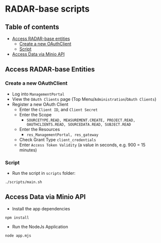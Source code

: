 # RADAR-base scripts

## Table of contents

- [Access RADAR-base entities](#Access-RADAR-base-entities)
    * [Create a new OAuthClient](#Create-a-new-OAuthClient)
    * [Script](#script)
- [Access Data via Minio API](#Access-Data-via-Minio-API)

## Access RADAR-base Entities

### Create a new OAuthClient

* Log into `ManagementPortal`
* View the `OAuth Clients` page (Top Menu/`Administration`/`OAuth Clients`)
* Register a new OAuth Client
  * Enter the `Client ID`, and `Client Secret`
  * Enter the Scope
    * `SOURCETYPE.READ, MEASUREMENT.CREATE, PROJECT.READ, OAUTHCLIENTS.READ, SOURCEDATA.READ, SUBJECT.READ`
  * Enter the Resources
    * `res_ManagementPortal, res_gateway`
  * Check Grant Type `client_credentials`
  * Enter `Access Token Validity` (a value in seconds, e.g. 900 = 15 minutes) 

### Script

* Run the script in `scripts` folder:
```shell
./scripts/main.sh
```

## Access Data via Minio API

* Install the app dependencies
```shell
npm install
```
* Run the NodeJs Application
```shell
node app.mjs
```
